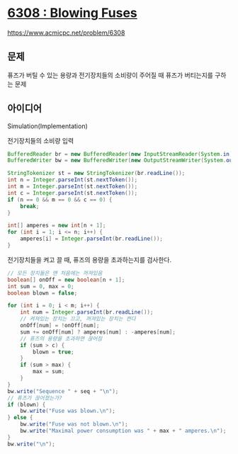 # [6308 : Blowing Fuses](https://www.acmicpc.net/problem/6308)
https://www.acmicpc.net/problem/6308

## 문제
퓨즈가 버틸 수 있는 용량과 전기장치들의 소비량이 주어질 때 퓨즈가 버티는지를 구하는 문제

## 아이디어
Simulation(Implementation)

전기장치들의 소비량 입력
```java
BufferedReader br = new BufferedReader(new InputStreamReader(System.in));
BufferedWriter bw = new BufferedWriter(new OutputStreamWriter(System.out));

StringTokenizer st = new StringTokenizer(br.readLine());
int n = Integer.parseInt(st.nextToken());
int m = Integer.parseInt(st.nextToken());
int c = Integer.parseInt(st.nextToken());
if (n == 0 && m == 0 && c == 0) {
    break;
}

int[] amperes = new int[n + 1];
for (int i = 1; i <= n; i++) {
    amperes[i] = Integer.parseInt(br.readLine());
}
```

전기장치들을 켜고 끌 때, 퓨즈의 용량을 초과하는지를 검사한다.
```java
// 모든 장치들은 맨 처음에는 꺼져있음
boolean[] onOff = new boolean[n + 1];
int sum = 0, max = 0;
boolean blown = false;

for (int i = 0; i < m; i++) {
    int num = Integer.parseInt(br.readLine());
    // 켜져있는 장치는 끄고, 꺼져있는 장치는 켠다
    onOff[num] = !onOff[num];
    sum += onOff[num] ? amperes[num] : -amperes[num];
    // 퓨즈의 용량을 초과하면 끊어짐
    if (sum > c) {
        blown = true;
    }
    if (sum > max) {
        max = sum;
    }
}
bw.write("Sequence " + seq + "\n");
// 퓨즈가 끊어졌는가?
if (blown) {
    bw.write("Fuse was blown.\n");
} else {
    bw.write("Fuse was not blown.\n");
    bw.write("Maximal power consumption was " + max + " amperes.\n");
}
bw.write("\n");
```